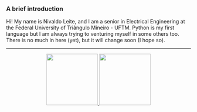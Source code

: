### A brief introduction
Hi! My name is Nivaldo Leite, and I am a senior in Electrical Engineering at the Federal University of Triângulo Mineiro - UFTM. Python is my first 
language but I am always trying to venturing myself in some others too. There is no much in here (yet), but it will change soon (I hope so).

---
 <div align="center">
  <a href="https://github.com/rafaballerini">
  <img height="140em" src="https://github-readme-stats.vercel.app/api?username=nsleite&show_icons=true&theme=dark&include_all_commits=true&count_private=true"/>
  <img height="140em" src="https://github-readme-stats.vercel.app/api/top-langs/?username=nsleite&layout=compact&langs_count=7&theme=dark"/>
</div>

